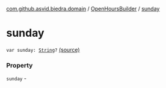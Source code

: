 [com.github.asvid.biedra.domain](../index.md) / [OpenHoursBuilder](index.md) / [sunday](./sunday.md)

# sunday

`var sunday: `[`String`](https://kotlinlang.org/api/latest/jvm/stdlib/kotlin/-string/index.html)`?` [(source)](https://github.com/asvid/GdzieTaBiedra/tree/master/domain/src/main/java/com/github/asvid/biedra/domain/OpenHours.kt#L38)

### Property

`sunday` - 